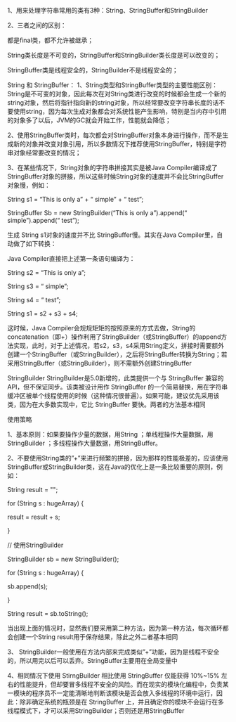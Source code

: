 1、用来处理字符串常用的类有3种：String、StringBuffer和StringBuilder

2、三者之间的区别：

都是final类，都不允许被继承；

String类长度是不可变的，StringBuffer和StringBuilder类长度是可以改变的；

StringBuffer类是线程安全的，StringBuilder不是线程安全的；

String 和 StringBuffer：
1、String类型和StringBuffer类型的主要性能区别：String是不可变的对象，因此每次在对String类进行改变的时候都会生成一个新的string对象，然后将指针指向新的string对象，所以经常要改变字符串长度的话不要使用string，因为每次生成对象都会对系统性能产生影响，特别是当内存中引用的对象多了以后，JVM的GC就会开始工作，性能就会降低；

2、使用StringBuffer类时，每次都会对StringBuffer对象本身进行操作，而不是生成新的对象并改变对象引用，所以多数情况下推荐使用StringBuffer，特别是字符串对象经常要改变的情况；

3、在某些情况下，String对象的字符串拼接其实是被Java Compiler编译成了StringBuffer对象的拼接，所以这些时候String对象的速度并不会比StringBuffer对象慢，例如：

String s1 = “This is only a” + “ simple” + “ test”;

StringBuffer Sb = new StringBuilder(“This is only a”).append(“ simple”).append(“ test”);

生成 String s1对象的速度并不比 StringBuffer慢。其实在Java Compiler里，自动做了如下转换：

Java Compiler直接把上述第一条语句编译为：

String s2 = “This is only a”;

String s3 = “ simple”;

String s4 = “ test”;

String s1 = s2 + s3 + s4;

这时候，Java Compiler会规规矩矩的按照原来的方式去做，String的concatenation（即+）操作利用了StringBuilder（或StringBuffer）的append方法实现，此时，对于上述情况，若s2，s3，s4采用String定义，拼接时需要额外创建一个StringBuffer（或StringBuilder），之后将StringBuffer转换为String；若采用StringBuffer（或StringBuilder），则不需额外创建StringBuffer

StringBuilder
StringBuilder是5.0新增的，此类提供一个与 StringBuffer 兼容的 API，但不保证同步。该类被设计用作 StringBuffer 的一个简易替换，用在字符串缓冲区被单个线程使用的时候（这种情况很普遍）。如果可能，建议优先采用该类，因为在大多数实现中，它比 StringBuffer 要快。两者的方法基本相同

使用策略

1、基本原则：如果要操作少量的数据，用String ；单线程操作大量数据，用StringBuilder ；多线程操作大量数据，用StringBuffer。

2、不要使用String类的”+”来进行频繁的拼接，因为那样的性能极差的，应该使用StringBuffer或StringBuilder类，这在Java的优化上是一条比较重要的原则，例如：

String result = "";

for (String s : hugeArray) {

result = result + s;

}

// 使用StringBuilder

StringBuilder sb = new StringBuilder();

for (String s : hugeArray) {

sb.append(s);

}

String result = sb.toString();

当出现上面的情况时，显然我们要采用第二种方法，因为第一种方法，每次循环都会创建一个String result用于保存结果，除此之外二者基本相同

3、 StringBuilder一般使用在方法内部来完成类似”+”功能，因为是线程不安全的，所以用完以后可以丢弃。StringBuffer主要用在全局变量中

4、相同情况下使用 StirngBuilder 相比使用 StringBuffer 仅能获得 10%~15% 左右的性能提升，但却要冒多线程不安全的风险。而在现实的模块化编程中，负责某一模块的程序员不一定能清晰地判断该模块是否会放入多线程的环境中运行，因此：除非确定系统的瓶颈是在 StringBuffer 上，并且确定你的模块不会运行在多线程模式下，才可以采用StringBuilder；否则还是用StringBuffer
